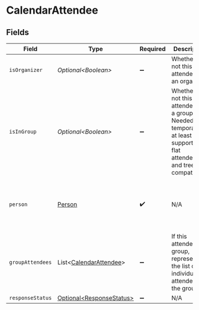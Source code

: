 # CalendarAttendee


## Fields

| Field                                                                                                                              | Type                                                                                                                               | Required                                                                                                                           | Description                                                                                                                        | Example                                                                                                                            |
| ---------------------------------------------------------------------------------------------------------------------------------- | ---------------------------------------------------------------------------------------------------------------------------------- | ---------------------------------------------------------------------------------------------------------------------------------- | ---------------------------------------------------------------------------------------------------------------------------------- | ---------------------------------------------------------------------------------------------------------------------------------- |
| `isOrganizer`                                                                                                                      | *Optional\<Boolean>*                                                                                                               | :heavy_minus_sign:                                                                                                                 | Whether or not this attendee is an organizer.                                                                                      |                                                                                                                                    |
| `isInGroup`                                                                                                                        | *Optional\<Boolean>*                                                                                                               | :heavy_minus_sign:                                                                                                                 | Whether or not this attendee is in a group. Needed temporarily at least to support both flat attendees and tree for compatibility. |                                                                                                                                    |
| `person`                                                                                                                           | [Person](../../models/components/Person.md)                                                                                        | :heavy_check_mark:                                                                                                                 | N/A                                                                                                                                | {<br/>"name": "George Clooney",<br/>"obfuscatedId": "abc123"<br/>}                                                                 |
| `groupAttendees`                                                                                                                   | List\<[CalendarAttendee](../../models/components/CalendarAttendee.md)>                                                             | :heavy_minus_sign:                                                                                                                 | If this attendee is a group, represents the list of individual attendees in the group.                                             |                                                                                                                                    |
| `responseStatus`                                                                                                                   | [Optional\<ResponseStatus>](../../models/components/ResponseStatus.md)                                                             | :heavy_minus_sign:                                                                                                                 | N/A                                                                                                                                |                                                                                                                                    |
